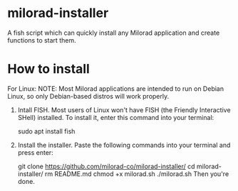 # milorad-installer
A fish script which can quickly install any Milorad application and create functions to start them.
# How to install
For Linux:
NOTE: Most Milorad applications are intended to run on Debian Linux, so only Debian-based distros will work properly.
1. Intall FISH.
   Most users of Linux won't have FISH (the Friendly Interactive SHell) installed. To install it, enter this command into your terminal:

    sudo apt install fish
3. Install the installer.
   Paste the following commands into your terminal and press enter:

    git clone https://github.com/milorad-co/milorad-installer/
    cd milorad-installer/
    rm README.md
    chmod +x milorad.sh
    ./milorad.sh
Then you're done.
